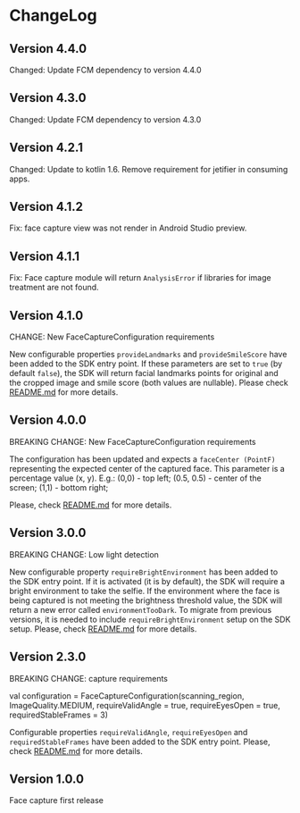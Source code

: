 # ChangeLog
## Version 4.4.0
Changed: Update FCM dependency to version 4.4.0

## Version 4.3.0
Changed: Update FCM dependency to version 4.3.0

## Version 4.2.1
Changed: Update to kotlin 1.6. Remove requirement for jetifier in consuming apps.

## Version 4.1.2
Fix: face capture view was not render in Android Studio preview.

## Version 4.1.1
Fix: Face capture module will return `AnalysisError` if libraries for image treatment are not found.

## Version 4.1.0
CHANGE: New FaceCaptureConfiguration requirements

New configurable properties `provideLandmarks` and `provideSmileScore` have been added to the SDK entry point.
If these parameters are set to `true` (by default `false`), the SDK will return facial landmarks points for original and the cropped image and smile score (both values are nullable).
Please check [README.md](https://github.com/getyoti/yoti-face-capture-android/blob/main/README.md) for more details.

## Version 4.0.0
BREAKING CHANGE: New FaceCaptureConfiguration requirements

The configuration has been updated and expects a `faceCenter (PointF)` representing the expected center of the captured face.
This parameter is a percentage value (x, y). E.g.: (0,0) - top left; (0.5, 0.5) - center of the screen; (1,1) - bottom right; 

Please, check [README.md](https://github.com/getyoti/yoti-face-capture-android/blob/main/README.md) for more details.

## Version 3.0.0

BREAKING CHANGE: Low light detection

New configurable property `requireBrightEnvironment` has been added to the SDK entry point. If it is activated (it is by default), the SDK will require a bright environment to take the selfie. If the environment where the face is being captured is not meeting the brightness threshold value, the SDK will return a new error called `environmentTooDark`.
To migrate from previous versions, it is needed to include `requireBrightEnvironment` setup on the SDK setup.
Please, check [README.md](https://github.com/getyoti/yoti-face-capture-android/blob/main/README.md) for more details.

## Version 2.3.0

BREAKING CHANGE: capture requirements

val configuration = FaceCaptureConfiguration(scanning_region, ImageQuality.MEDIUM, requireValidAngle = true, requireEyesOpen = true, requiredStableFrames = 3)

Configurable properties `requireValidAngle`, `requireEyesOpen` and `requiredStableFrames` have been added to the SDK entry point. 
Please, check [README.md](https://github.com/getyoti/yoti-face-capture-android/blob/main/README.md) for more details.


## Version 1.0.0

Face capture first release

